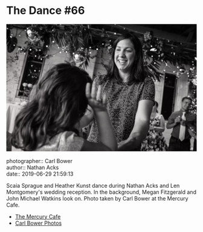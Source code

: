 # The Dance #66

![Scaia Sprague and Heather Kunst dance](assets/2019-06-29-set-4-the-dance-66.webp)

photographer:: Carl Bower  
author:: Nathan Acks  
date:: 2019-06-29 21:59:13

Scaia Sprague and Heather Kunst dance during Nathan Acks and Len Montgomery's wedding reception. In the background, Megan Fitzgerald and John Michael Watkins look on. Photo taken by Carl Bower at the Mercury Cafe.

* [The Mercury Cafe](http://mercurycafe.com)
* [Carl Bower Photos](https://carlbowerphotos.com)
